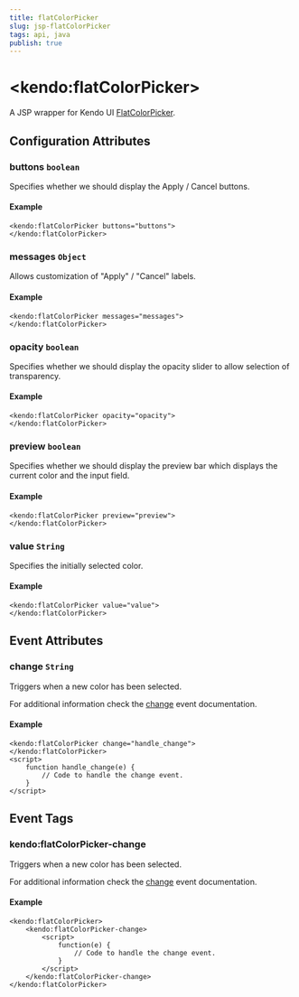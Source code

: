 ```yaml
---
title: flatColorPicker
slug: jsp-flatColorPicker
tags: api, java
publish: true
---
```


# \<kendo:flatColorPicker\>
A JSP wrapper for Kendo UI [FlatColorPicker](/api/web/flatcolorpicker).

## Configuration Attributes

### buttons `boolean`

Specifies whether we should display the Apply / Cancel buttons.

#### Example
    <kendo:flatColorPicker buttons="buttons">
    </kendo:flatColorPicker>

### messages `Object`

Allows customization of "Apply" / "Cancel" labels.

#### Example
    <kendo:flatColorPicker messages="messages">
    </kendo:flatColorPicker>

### opacity `boolean`

Specifies whether we should display the opacity slider to allow
selection of transparency.

#### Example
    <kendo:flatColorPicker opacity="opacity">
    </kendo:flatColorPicker>

### preview `boolean`

Specifies whether we should display the preview bar which displays the
current color and the input field.

#### Example
    <kendo:flatColorPicker preview="preview">
    </kendo:flatColorPicker>

### value `String`

Specifies the initially selected color.

#### Example
    <kendo:flatColorPicker value="value">
    </kendo:flatColorPicker>


## Event Attributes

### change `String`

Triggers when a new color has been selected.


For additional information check the [change](/api/web/flatcolorpicker#events-change) event documentation.

#### Example
    <kendo:flatColorPicker change="handle_change">
    </kendo:flatColorPicker>
    <script>
        function handle_change(e) {
            // Code to handle the change event.
        }
    </script>

## Event Tags

### kendo:flatColorPicker-change

Triggers when a new color has been selected.


For additional information check the [change](/api/web/flatcolorpicker#events-change) event documentation.

#### Example
    <kendo:flatColorPicker>
        <kendo:flatColorPicker-change>
            <script>
                function(e) {
                    // Code to handle the change event.
                }
            </script>
        </kendo:flatColorPicker-change>
    </kendo:flatColorPicker>

